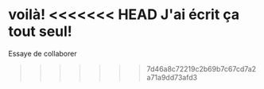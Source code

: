 voilà!
<<<<<<< HEAD
J'ai écrit ça tout seul!
=======

Essaye de collaborer
>>>>>>> 7d46a8c72219c2b69b7c67cd7a2a71a9dd73afd3
